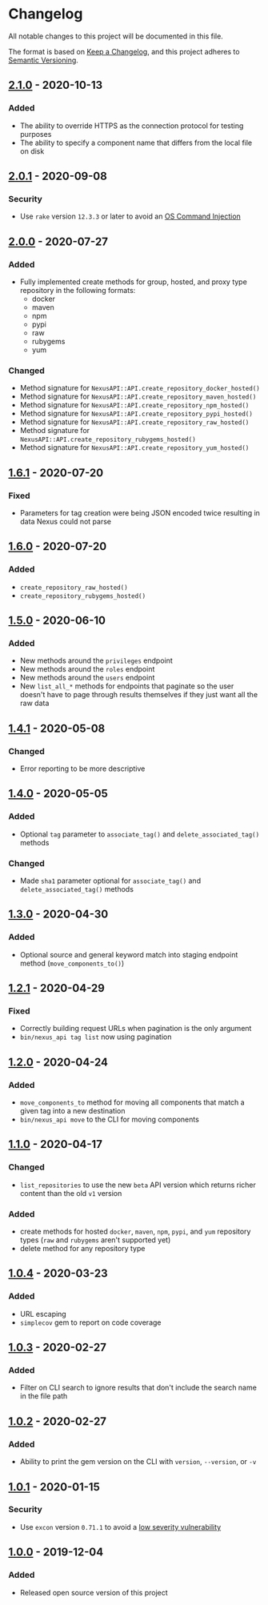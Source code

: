 # Changelog
All notable changes to this project will be documented in this file.

The format is based on [Keep a Changelog](https://keepachangelog.com/en/1.0.0/),
and this project adheres to [Semantic Versioning](https://semver.org/spec/v2.0.0.html).


## [2.1.0](https://github.com/Cisco-AMP/nexus_api/compare/v2.0.1...v2.1.0) - 2020-10-13
### Added
- The ability to override HTTPS as the connection protocol for testing purposes
- The ability to specify a component name that differs from the local file on disk


## [2.0.1](https://github.com/Cisco-AMP/nexus_api/compare/v2.0.0...v2.0.1) - 2020-09-08
### Security
- Use `rake` version `12.3.3` or later to avoid an [OS Command Injection](https://github.com/advisories/GHSA-jppv-gw3r-w3q8)


## [2.0.0](https://github.com/Cisco-AMP/nexus_api/compare/v1.6.1...v2.0.0) - 2020-07-27
### Added
- Fully implemented create methods for group, hosted, and proxy type repository in the following formats:
  - docker
  - maven
  - npm
  - pypi
  - raw
  - rubygems
  - yum


### Changed
- Method signature for `NexusAPI::API.create_repository_docker_hosted()`
- Method signature for `NexusAPI::API.create_repository_maven_hosted()`
- Method signature for `NexusAPI::API.create_repository_npm_hosted()`
- Method signature for `NexusAPI::API.create_repository_pypi_hosted()`
- Method signature for `NexusAPI::API.create_repository_raw_hosted()`
- Method signature for `NexusAPI::API.create_repository_rubygems_hosted()`
- Method signature for `NexusAPI::API.create_repository_yum_hosted()`


## [1.6.1](https://github.com/Cisco-AMP/nexus_api/compare/v1.6.0...v1.6.1) - 2020-07-20
### Fixed
- Parameters for tag creation were being JSON encoded twice resulting in data Nexus could not parse


## [1.6.0](https://github.com/Cisco-AMP/nexus_api/compare/v1.5.0...v1.6.0) - 2020-07-20
### Added
- `create_repository_raw_hosted()`
- `create_repository_rubygems_hosted()`


## [1.5.0](https://github.com/Cisco-AMP/nexus_api/compare/v1.4.1...v1.5.0) - 2020-06-10
### Added
- New methods around the `privileges` endpoint
- New methods around the `roles` endpoint
- New methods around the `users` endpoint
- New `list_all_*` methods for endpoints that paginate so the user doesn't have to page through results themselves if they just want all the raw data


## [1.4.1](https://github.com/Cisco-AMP/nexus_api/compare/v1.4.0...v1.4.1) - 2020-05-08
### Changed
- Error reporting to be more descriptive


## [1.4.0](https://github.com/Cisco-AMP/nexus_api/compare/v1.3.0...v1.4.0) - 2020-05-05
### Added
- Optional `tag` parameter to `associate_tag()` and `delete_associated_tag()` methods

### Changed 
- Made `sha1` parameter optional for `associate_tag()` and `delete_associated_tag()` methods


## [1.3.0](https://github.com/Cisco-AMP/nexus_api/compare/v1.2.1...v1.3.0) - 2020-04-30
### Added
- Optional source and general keyword match into staging endpoint method (`move_components_to()`)


## [1.2.1](https://github.com/Cisco-AMP/nexus_api/compare/v1.2.0...v1.2.1) - 2020-04-29
### Fixed
- Correctly building request URLs when pagination is the only argument
- `bin/nexus_api tag list` now using pagination


## [1.2.0](https://github.com/Cisco-AMP/nexus_api/compare/v1.1.0...v1.2.0) - 2020-04-24
### Added
- `move_components_to` method for moving all components that match a given tag into a new destination
- `bin/nexus_api move` to the CLI for moving components


## [1.1.0](https://github.com/Cisco-AMP/nexus_api/compare/v1.0.4...v1.1.0) - 2020-04-17
### Changed
- `list_repositories` to use the new `beta` API version which returns richer content than the old `v1` version

### Added
- create methods for hosted `docker`, `maven`, `npm`, `pypi`, and `yum` repository types (`raw` and `rubygems` aren't supported yet)
- delete method for any repository type


## [1.0.4](https://github.com/Cisco-AMP/nexus_api/compare/v1.0.3...v1.0.4) - 2020-03-23
### Added
- URL escaping
- `simplecov` gem to report on code coverage


## [1.0.3](https://github.com/Cisco-AMP/nexus_api/compare/v1.0.2...v1.0.3) - 2020-02-27
### Added
- Filter on CLI search to ignore results that don't include the search name in the file path


## [1.0.2](https://github.com/Cisco-AMP/nexus_api/compare/v1.0.1...v1.0.2) - 2020-02-27
### Added
- Ability to print the gem version on the CLI with `version`, `--version`, or `-v`


## [1.0.1](https://github.com/Cisco-AMP/nexus_api/compare/v1.0.0...v1.0.1) - 2020-01-15
### Security
- Use `excon` version `0.71.1` to avoid a [low severity vulnerability](https://github.com/excon/excon/security/advisories/GHSA-q58g-455p-8vw9)


## [1.0.0](https://github.com/Cisco-AMP/nexus_api/compare/master...v1.0.0) - 2019-12-04
### Added
- Released open source version of this project
